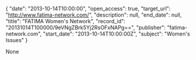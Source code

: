{
  "date": "2013-10-14T10:00:00", 
  "open_access": true, 
  "target_url": "http://www.fatima-network.com/", 
  "description": null, 
  "end_date": null, 
  "title": "FATIMA Women's Network", 
  "record_id": "20131014T100000/9eVNgZBrk5Yj2RsOFxNAPg==", 
  "publisher": "fatima-network.com", 
  "start_date": "2013-10-14T10:00:00Z", 
  "subject": "Women's Issues"
}

None